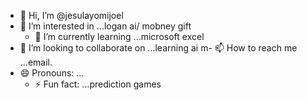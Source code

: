 - 👋 Hi, I’m @jesulayomijoel
- 👀 I’m interested in ...logan ai/ mobney gift
  - 🌱 I’m currently learning ...microsoft excel
- 💞️ I’m looking to collaborate on ...learning ai
m- 📫 How to reach me ...email.
- 😄 Pronouns: ...
  - ⚡ Fun fact: ...prediction games

<!---
jesulayomijoel/jesulayomijoel is a ✨ special ✨ repository because its `README.md` (this file) appears on your GitHub profile.
You can click the Preview link to take a look at your changes.
--->
